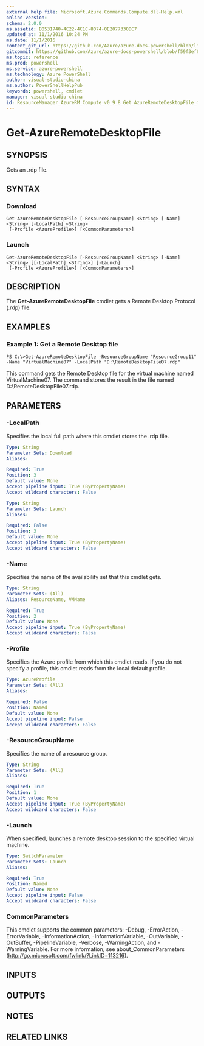 ```yaml
---
external help file: Microsoft.Azure.Commands.Compute.dll-Help.xml
online version: 
schema: 2.0.0
ms.assetid: B0531740-4C22-4C1C-8074-0E2077330DC7
updated_at: 11/1/2016 10:24 PM
ms.date: 11/1/2016
content_git_url: https://github.com/Azure/azure-docs-powershell/blob/live/azureps-cmdlets-docs/ResourceManager/AzureRM.Compute/v0.9.8/Get-AzureRemoteDesktopFile.md
gitcommit: https://github.com/Azure/azure-docs-powershell/blob/f59f3ef60bc592383812213e69fd77ba950759ed/azureps-cmdlets-docs/ResourceManager/AzureRM.Compute/v0.9.8/Get-AzureRemoteDesktopFile.md
ms.topic: reference
ms.prod: powershell
ms.service: azure-powershell
ms.technology: Azure PowerShell
author: visual-studio-china
ms.author: PowerShellHelpPub
keywords: powershell, cmdlet
manager: visual-studio-china
id: ResourceManager_AzureRM_Compute_v0_9_8_Get_AzureRemoteDesktopFile_md
---
```


# Get-AzureRemoteDesktopFile

## SYNOPSIS
Gets an .rdp file.

## SYNTAX

### Download
```
Get-AzureRemoteDesktopFile [-ResourceGroupName] <String> [-Name] <String> [-LocalPath] <String>
 [-Profile <AzureProfile>] [<CommonParameters>]
```

### Launch
```
Get-AzureRemoteDesktopFile [-ResourceGroupName] <String> [-Name] <String> [[-LocalPath] <String>] [-Launch]
 [-Profile <AzureProfile>] [<CommonParameters>]
```

## DESCRIPTION
The **Get-AzureRemoteDesktopFile** cmdlet gets a Remote Desktop Protocol (.rdp) file.

## EXAMPLES

### Example 1: Get a Remote Desktop file
```
PS C:\>Get-AzureRemoteDesktopFile -ResourceGroupName "ResourceGroup11" -Name "VirtualMachine07" -LocalPath "D:\RemoteDesktopFile07.rdp"
```

This command gets the Remote Desktop file for the virtual machine named VirtualMachine07.
The command stores the result in the file named D:\RemoteDesktopFile07.rdp.

## PARAMETERS

### -LocalPath
Specifies the local full path where this cmdlet stores the .rdp file.

```yaml
Type: String
Parameter Sets: Download
Aliases: 

Required: True
Position: 3
Default value: None
Accept pipeline input: True (ByPropertyName)
Accept wildcard characters: False
```

```yaml
Type: String
Parameter Sets: Launch
Aliases: 

Required: False
Position: 3
Default value: None
Accept pipeline input: True (ByPropertyName)
Accept wildcard characters: False
```

### -Name
Specifies the name of the availability set that this cmdlet gets.

```yaml
Type: String
Parameter Sets: (All)
Aliases: ResourceName, VMName

Required: True
Position: 2
Default value: None
Accept pipeline input: True (ByPropertyName)
Accept wildcard characters: False
```

### -Profile
Specifies the Azure profile from which this cmdlet reads.
If you do not specify a profile, this cmdlet reads from the local default profile.

```yaml
Type: AzureProfile
Parameter Sets: (All)
Aliases: 

Required: False
Position: Named
Default value: None
Accept pipeline input: False
Accept wildcard characters: False
```

### -ResourceGroupName
Specifies the name of a resource group.

```yaml
Type: String
Parameter Sets: (All)
Aliases: 

Required: True
Position: 1
Default value: None
Accept pipeline input: True (ByPropertyName)
Accept wildcard characters: False
```

### -Launch
When specified, launches a remote desktop session to the specified virtual machine.

```yaml
Type: SwitchParameter
Parameter Sets: Launch
Aliases: 

Required: True
Position: Named
Default value: None
Accept pipeline input: False
Accept wildcard characters: False
```

### CommonParameters
This cmdlet supports the common parameters: -Debug, -ErrorAction, -ErrorVariable, -InformationAction, -InformationVariable, -OutVariable, -OutBuffer, -PipelineVariable, -Verbose, -WarningAction, and -WarningVariable. For more information, see about_CommonParameters (http://go.microsoft.com/fwlink/?LinkID=113216).

## INPUTS

## OUTPUTS

## NOTES

## RELATED LINKS


